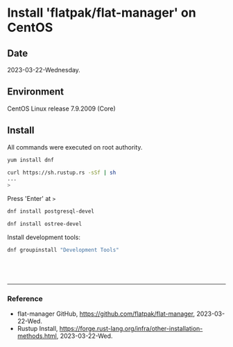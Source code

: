 # Install 'flatpak/flat-manager' on CentOS

## Date

2023-03-22-Wednesday.

## Environment

CentOS Linux release 7.9.2009 (Core)

## Install

All commands were executed on root authority.

```bash
yum install dnf
```

```Bash
curl https://sh.rustup.rs -sSf | sh
...
>
```

Press 'Enter' at `>`

```Bash
dnf install postgresql-devel
```

```Bash
dnf install ostree-devel
```

Install development tools:

```Bash
dnf groupinstall "Development Tools"
```

```Bash
```

```Bash
```

```Bash
```

```Bash
```


---

### Reference
- flat-manager GitHub, https://github.com/flatpak/flat-manager, 2023-03-22-Wed.
- Rustup Install, https://forge.rust-lang.org/infra/other-installation-methods.html, 2023-03-22-Wed.
